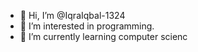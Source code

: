 - 👋 Hi, I’m @IqraIqbal-1324
- 👀 I’m interested in programming.
- 🌱 I’m currently learning computer scienc

<!---
IqraIqbal-1324/IqraIqbal-1324 is a ✨ special ✨ repository because its `README.md` (this file) appears on your GitHub profile.
You can click the Preview link to take a look at your changes.
--->
